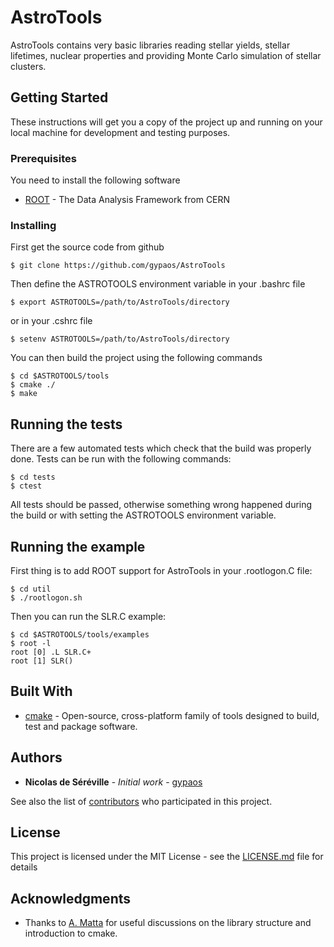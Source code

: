 # AstroTools 

AstroTools contains very basic libraries reading stellar yields, stellar lifetimes, nuclear properties and providing Monte Carlo simulation of stellar clusters.

## Getting Started

These instructions will get you a copy of the project up and running on your local machine for development and testing purposes.

### Prerequisites

You need to install the following software
* [ROOT](https://root.cern.ch/) - The Data Analysis Framework from CERN

### Installing

First get the source code from github
```
$ git clone https://github.com/gypaos/AstroTools
```

Then define the ASTROTOOLS environment variable in your .bashrc file
```
$ export ASTROTOOLS=/path/to/AstroTools/directory
```
or in your .cshrc file
```
$ setenv ASTROTOOLS=/path/to/AstroTools/directory
```

You can then build the project using the following commands
```
$ cd $ASTROTOOLS/tools
$ cmake ./
$ make
```
## Running the tests

There are a few automated tests which check that the build was properly done. Tests can be run with the following commands:
```
$ cd tests
$ ctest
```
All tests should be passed, otherwise something wrong happened during the build or with setting the ASTROTOOLS environment variable.


## Running the example 
First thing is to add ROOT support for AstroTools in your .rootlogon.C file:
```
$ cd util
$ ./rootlogon.sh
```

Then you can run the SLR.C example:
```
$ cd $ASTROTOOLS/tools/examples
$ root -l
root [0] .L SLR.C+
root [1] SLR()
```

## Built With

* [cmake](https://cmake.org/) - Open-source, cross-platform family of tools designed to build, test and package software.

## Authors

* **Nicolas de Séréville** - *Initial work* - [gypaos](https://github.com/gypaos)

See also the list of [contributors](https://github.com/your/project/contributors) who participated in this project.

## License

This project is licensed under the MIT License - see the [LICENSE.md](LICENSE.md) file for details

## Acknowledgments

* Thanks to [A. Matta](https://github.com/adrien-matta/) for useful discussions on the library structure and introduction to cmake.

